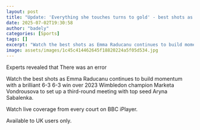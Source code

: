 ```yaml
---
layout: post
title: "Update: 'Everything she touches turns to gold' - best shots as Raducanu beats Vondrousova"
date: 2025-07-02T19:30:58
author: "badely"
categories: [Sports]
tags: []
excerpt: "Watch the best shots as Emma Raducanu continues to build momentum with a brilliant 6-3 6-3 win over 2023 Wimbledon champion Marketa Vondrousova to set"
image: assets/images/1c45c414462645f18820224a5f05d534.jpg
---
```


Experts revealed that There was an error

Watch the best shots as Emma Raducanu continues to build momentum with a brilliant 6-3 6-3 win over 2023 Wimbledon champion Marketa Vondrousova to set up a third-round meeting with top seed Aryna Sabalenka.

Watch live coverage from every court on BBC iPlayer.

Available to UK users only.

